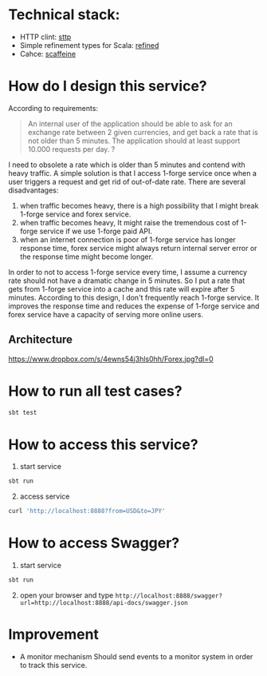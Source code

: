 # Technical stack:
* HTTP clint: [sttp](https://github.com/softwaremill/sttp)
* Simple refinement types for Scala: [refined
](https://github.com/fthomas/refined)
* Cahce: [scaffeine
](https://github.com/blemale/scaffeine) 

# How do I design this service?
According to requirements:
> An internal user of the application should be able to ask for an exchange rate between 2 given currencies, and get back a rate that is not older than 5 minutes. The application should at least support 10.000 requests per day.
?

I need to obsolete a rate which is older than 5 minutes and contend with heavy traffic.
A simple solution is that I access 1-forge service once when a user triggers a request and get rid of out-of-date rate.
There are several disadvantages: 
1. when traffic becomes heavy, there is a high possibility that I  might break 1-forge service and forex service.
2. when traffic becomes heavy, It might raise the tremendous cost of 1-forge service if we use 1-forge paid API.
3. when an internet connection is poor of 1-forge service has longer response time, forex service might always return internal server error or the response time might become longer.

In order to not to access 1-forge service every time, I assume a currency rate should not have a dramatic change in 5 minutes. 
So I put a rate that gets from 1-forge service into a cache and this rate will expire after 5 minutes. 
According to this design, I don't frequently reach 1-forge service. 
It improves the response time and reduces the expense of 1-forge service and forex service have a capacity of serving more online users.

## Architecture
https://www.dropbox.com/s/4ewns54j3hls0hh/Forex.jpg?dl=0
                    
# How to run all test cases?
```scala
sbt test
```

# How to access this service?
1. start service
```scala
sbt run
```

2. access service
```bash
curl 'http://localhost:8888?from=USD&to=JPY'
```

# How to access Swagger?

1. start service
```scala
sbt run
```

2. open your browser and type `http://localhost:8888/swagger?url=http://localhost:8888/api-docs/swagger.json`

# Improvement
* A monitor mechanism
Should send events to a monitor system in order to track this service.
